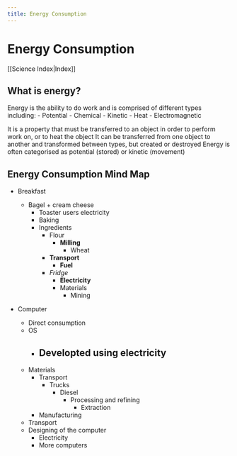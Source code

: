 ```yaml
---
title: Energy Consumption
---
```

# Energy Consumption
[[Science Index|Index]]


## What is energy?
Energy is the ability to do work and is comprised of different types including:
	- Potential
	- Chemical
	- Kinetic
	- Heat
	- Electromagnetic

It is a property that must be transferred to an object in order to perform work on, or to heat the object
It can be transferred from one object to another and transformed between types, but created or destroyed
Energy is often categorised as potential (stored) or kinetic (movement)


## Energy Consumption Mind Map
- Breakfast
	- Bagel + cream cheese
		- Toaster users electricity
		- Baking
		- Ingredients
			- Flour
				- **Milling**
					- Wheat
			- **Transport**
				- **Fuel**
			- *Fridge*
				- **Electricity**
				- Materials
					- Mining

- Computer
	- Direct consumption
	- OS
		- Developted using electricity
			- 
	- Materials
		- Transport
			- Trucks
				- Diesel
					- Processing and refining
						- Extraction
		- Manufacturing
	- Transport
	- Designing of the computer
		- Electricity
		- More computers




